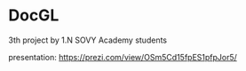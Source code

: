# DocGL
3th project by 1.N SOVY Academy students 

presentation: https://prezi.com/view/OSm5Cd15fpES1pfpJor5/
